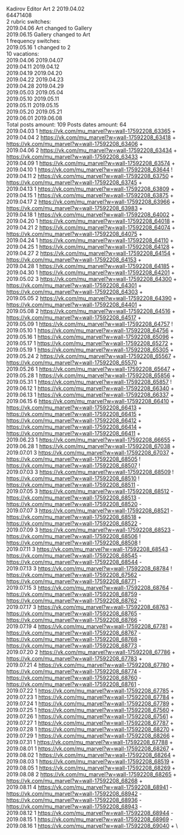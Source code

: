 Kadirov	Editor Art 2 2019.04.02\
64471408\
2 rubric switches:\
2019.04.06 Art changed to Gallery \
2019.06.15 Gallery changed to Art \
1 frequency switches:\
2019.05.16 1 changed to 2 \
10 vacations:\
2019.04.06 2019.04.07 \
2019.04.11 2019.04.12 \
2019.04.19 2019.04.20 \
2019.04.22 2019.04.23 \
2019.04.28 2019.04.29 \
2019.05.03 2019.05.04 \
2019.05.10 2019.05.11 \
2019.05.11 2019.05.15 \
2019.05.20 2019.05.21 \
2019.06.01 2019.06.08 \
Total posts amount: 109	Posts dates amount: 64\
2019.04.03 1 https://vk.com/mu_marvel?w=wall-17592208_63365 + \
2019.04.04 2 https://vk.com/mu_marvel?w=wall-17592208_63418 + https://vk.com/mu_marvel?w=wall-17592208_63406 + \
2019.04.06 2 https://vk.com/mu_marvel?w=wall-17592208_63434 + https://vk.com/mu_marvel?w=wall-17592208_63433 + \
2019.04.09 1 https://vk.com/mu_marvel?w=wall-17592208_63574 + \
2019.04.10 1 https://vk.com/mu_marvel?w=wall-17592208_63644 ! \
2019.04.11 2 https://vk.com/mu_marvel?w=wall-17592208_63750 + https://vk.com/mu_marvel?w=wall-17592208_63745 + \
2019.04.13 1 https://vk.com/mu_marvel?w=wall-17592208_63809 + \
2019.04.15 1 https://vk.com/mu_marvel?w=wall-17592208_63875 + \
2019.04.17 2 https://vk.com/mu_marvel?w=wall-17592208_63966 + https://vk.com/mu_marvel?w=wall-17592208_63983 + \
2019.04.18 1 https://vk.com/mu_marvel?w=wall-17592208_64002 + \
2019.04.20 1 https://vk.com/mu_marvel?w=wall-17592208_64018 + \
2019.04.21 2 https://vk.com/mu_marvel?w=wall-17592208_64074 + https://vk.com/mu_marvel?w=wall-17592208_64075 + \
2019.04.24 1 https://vk.com/mu_marvel?w=wall-17592208_64110 + \
2019.04.25 1 https://vk.com/mu_marvel?w=wall-17592208_64128 + \
2019.04.27 2 https://vk.com/mu_marvel?w=wall-17592208_64154 + https://vk.com/mu_marvel?w=wall-17592208_64153 + \
2019.04.28 1 https://vk.com/mu_marvel?w=wall-17592208_64185 + \
2019.04.30 1 https://vk.com/mu_marvel?w=wall-17592208_64201 + \
2019.05.02 3 https://vk.com/mu_marvel?w=wall-17592208_64300 + https://vk.com/mu_marvel?w=wall-17592208_64301 + https://vk.com/mu_marvel?w=wall-17592208_64303 + \
2019.05.05 2 https://vk.com/mu_marvel?w=wall-17592208_64390 + https://vk.com/mu_marvel?w=wall-17592208_64401 + \
2019.05.08 2 https://vk.com/mu_marvel?w=wall-17592208_64516 + https://vk.com/mu_marvel?w=wall-17592208_64517 + \
2019.05.09 1 https://vk.com/mu_marvel?w=wall-17592208_64757 ! \
2019.05.10 1 https://vk.com/mu_marvel?w=wall-17592208_64756 + \
2019.05.16 1 https://vk.com/mu_marvel?w=wall-17592208_65096 + \
2019.05.17 1 https://vk.com/mu_marvel?w=wall-17592208_65272 + \
2019.05.19 1 https://vk.com/mu_marvel?w=wall-17592208_65305 + \
2019.05.24 2 https://vk.com/mu_marvel?w=wall-17592208_65567 + https://vk.com/mu_marvel?w=wall-17592208_65570 + \
2019.05.26 1 https://vk.com/mu_marvel?w=wall-17592208_65647 + \
2019.05.28 1 https://vk.com/mu_marvel?w=wall-17592208_65856 + \
2019.05.31 1 https://vk.com/mu_marvel?w=wall-17592208_65857 ! \
2019.06.12 1 https://vk.com/mu_marvel?w=wall-17592208_66340 + \
2019.06.13 1 https://vk.com/mu_marvel?w=wall-17592208_66337 + \
2019.06.15 6 https://vk.com/mu_marvel?w=wall-17592208_66410 + https://vk.com/mu_marvel?w=wall-17592208_66413 + https://vk.com/mu_marvel?w=wall-17592208_66415 + https://vk.com/mu_marvel?w=wall-17592208_66412 + https://vk.com/mu_marvel?w=wall-17592208_66414 + https://vk.com/mu_marvel?w=wall-17592208_66411 + \
2019.06.23 1 https://vk.com/mu_marvel?w=wall-17592208_66655 + \
2019.06.28 1 https://vk.com/mu_marvel?w=wall-17592208_67038 + \
2019.07.01 3 https://vk.com/mu_marvel?w=wall-17592208_67037 + https://vk.com/mu_marvel?w=wall-17592208_68505 ! https://vk.com/mu_marvel?w=wall-17592208_68507 ! \
2019.07.03 3 https://vk.com/mu_marvel?w=wall-17592208_68509 ! https://vk.com/mu_marvel?w=wall-17592208_68510 ! https://vk.com/mu_marvel?w=wall-17592208_68511 - \
2019.07.05 3 https://vk.com/mu_marvel?w=wall-17592208_68512 - https://vk.com/mu_marvel?w=wall-17592208_68513 - https://vk.com/mu_marvel?w=wall-17592208_68520 - \
2019.07.07 3 https://vk.com/mu_marvel?w=wall-17592208_68521 - https://vk.com/mu_marvel?w=wall-17592208_68518 + https://vk.com/mu_marvel?w=wall-17592208_68522 - \
2019.07.09 3 https://vk.com/mu_marvel?w=wall-17592208_68523 - https://vk.com/mu_marvel?w=wall-17592208_68506 ! https://vk.com/mu_marvel?w=wall-17592208_68508 ! \
2019.07.11 3 https://vk.com/mu_marvel?w=wall-17592208_68543 - https://vk.com/mu_marvel?w=wall-17592208_68545 - https://vk.com/mu_marvel?w=wall-17592208_68544 - \
2019.07.13 3 https://vk.com/mu_marvel?w=wall-17592208_68784 ! https://vk.com/mu_marvel?w=wall-17592208_67562 - https://vk.com/mu_marvel?w=wall-17592208_68771 - \
2019.07.15 3 https://vk.com/mu_marvel?w=wall-17592208_68764 - https://vk.com/mu_marvel?w=wall-17592208_68759 - https://vk.com/mu_marvel?w=wall-17592208_68762 - \
2019.07.17 3 https://vk.com/mu_marvel?w=wall-17592208_68763 - https://vk.com/mu_marvel?w=wall-17592208_68765 - https://vk.com/mu_marvel?w=wall-17592208_68766 - \
2019.07.19 4 https://vk.com/mu_marvel?w=wall-17592208_67781 + https://vk.com/mu_marvel?w=wall-17592208_68767 - https://vk.com/mu_marvel?w=wall-17592208_68768 - https://vk.com/mu_marvel?w=wall-17592208_68773 - \
2019.07.20 2 https://vk.com/mu_marvel?w=wall-17592208_67786 + https://vk.com/mu_marvel?w=wall-17592208_67783 + \
2019.07.21 4 https://vk.com/mu_marvel?w=wall-17592208_67780 + https://vk.com/mu_marvel?w=wall-17592208_68774 - https://vk.com/mu_marvel?w=wall-17592208_68760 - https://vk.com/mu_marvel?w=wall-17592208_68761 - \
2019.07.22 1 https://vk.com/mu_marvel?w=wall-17592208_67785 + \
2019.07.23 1 https://vk.com/mu_marvel?w=wall-17592208_67784 + \
2019.07.24 1 https://vk.com/mu_marvel?w=wall-17592208_67789 + \
2019.07.25 1 https://vk.com/mu_marvel?w=wall-17592208_67560 + \
2019.07.26 1 https://vk.com/mu_marvel?w=wall-17592208_67561 + \
2019.07.27 1 https://vk.com/mu_marvel?w=wall-17592208_67787 + \
2019.07.28 1 https://vk.com/mu_marvel?w=wall-17592208_68270 + \
2019.07.29 1 https://vk.com/mu_marvel?w=wall-17592208_68266 + \
2019.07.31 1 https://vk.com/mu_marvel?w=wall-17592208_67788 + \
2019.08.01 1 https://vk.com/mu_marvel?w=wall-17592208_68267 + \
2019.08.02 1 https://vk.com/mu_marvel?w=wall-17592208_68264 + \
2019.08.03 1 https://vk.com/mu_marvel?w=wall-17592208_68519 + \
2019.08.05 1 https://vk.com/mu_marvel?w=wall-17592208_68269 + \
2019.08.08 2 https://vk.com/mu_marvel?w=wall-17592208_68265 + https://vk.com/mu_marvel?w=wall-17592208_68268 + \
2019.08.11 4 https://vk.com/mu_marvel?w=wall-17592208_68941 - https://vk.com/mu_marvel?w=wall-17592208_68942 - https://vk.com/mu_marvel?w=wall-17592208_68936 - https://vk.com/mu_marvel?w=wall-17592208_68943 - \
2019.08.12 1 https://vk.com/mu_marvel?w=wall-17592208_68944 - \
2019.08.15 1 https://vk.com/mu_marvel?w=wall-17592208_68969 - \
2019.08.16 1 https://vk.com/mu_marvel?w=wall-17592208_69040 + \
